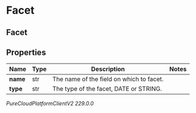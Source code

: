 # Facet

## Facet

## Properties

|Name | Type | Description | Notes|
|------------ | ------------- | ------------- | -------------|
| **name** | str | The name of the field on which to facet. | |
| **type** | str | The type of the facet, DATE or STRING. | |



_PureCloudPlatformClientV2 229.0.0_
